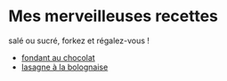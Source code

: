 # Mes merveilleuses recettes
salé ou sucré, forkez et régalez-vous !

- [fondant au chocolat](fondant%20au%20chocolat.md)
- [lasagne à la bolognaise](lasagne_bolognaise.md)
